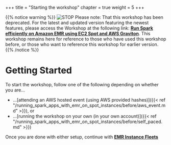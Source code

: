 +++
title = "Starting the workshop"
chapter = true
weight = 5
+++


{{% notice warning %}}
![STOP](../../images/stop_small.png)
Please note: That this workshop has been deprecated. For the latest and updated version featuring the newest features, please access the Workshop at the following link: **[Run Spark efficiently on Amazon EMR using EC2 Spot and AWS Graviton](https://catalog.us-east-1.prod.workshops.aws/workshops/d04d8f89-c205-4d1d-81f2-d4d7f7d664c8/en-US)**.
This workshop remains here for reference to those who have used this workshop before, or those who want to reference this workshop for earlier version.
{{% /notice %}}



# Getting Started
To start the workshop, follow one of the following depending on whether you are...

* ...[attending an AWS hosted event (using AWS provided hashes)]({{< ref "/running_spark_apps_with_emr_on_spot_instances/before/aws_event.md" >}}), or
* ...[running the workshop on your own (in your own account)]({{< ref "/running_spark_apps_with_emr_on_spot_instances/before/self_paced.md" >}})

Once you are done with either setup, continue with [**EMR Instance Fleets**](/running_spark_apps_with_emr_on_spot_instances/emr_instance_fleets.html)


